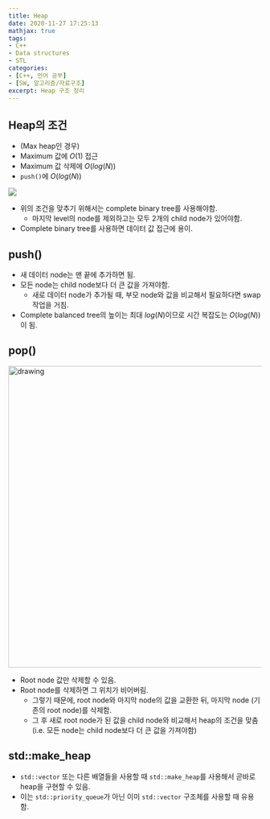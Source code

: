 ```yaml
---
title: Heap
date: 2020-11-27 17:25:13
mathjax: true
tags: 
- C++
- Data structures
- STL
categories: 
- [C++, 언어 공부]
- [SW, 알고리즘/자료구조]
excerpt: Heap 구조 정리
---
```


## Heap의 조건

- (Max heap인 경우)
- Maximum 값에 $O(1)$ 접근
- Maximum 값 삭제에 $O(log(N))$
- `push()`에 $O(log(N))$

![](https://web.cecs.pdx.edu/~sheard/course/Cs163/Graphics/CompleteBinary.jpg)

- 위의 조건을 맞추기 위해서는 complete binary tree를 사용해야함.
  - 마지막 level의 node를 제외하고는 모두 2개의 child node가 있어야함.
- Complete binary tree를 사용하면 데이터 값 접근에 용이.

## push()

- 새 데이터 node는 맨 끝에 추가하면 됨.
- 모든 node는 child node보다 더 큰 값을 가져야함.
  - 새로 데이터 node가 추가될 때, 부모 node와 값을 비교해서 필요하다면 swap 작업을 거침.
- Complete balanced tree의 높이는 최대 $log(N)$이므로 시간 복잡도는 $O(log(N))$이 됨.

## pop()

<img src="https://www.techiedelight.com/wp-content/uploads/2016/11/Pop-min-heap.png" alt="drawing" width="600"/>

- Root node 값만 삭제할 수 있음.
- Root node를 삭제하면 그 위치가 비어버림.
  - 그렇기 때문에, root node와 마지막 node의 값을 교환한 뒤, 마지막 node (기존의 root node)를 삭제함.
  - 그 후 새로 root node가 된 값을 child node와 비교해서 heap의 조건을 맞춤 (i.e. 모든 node는 child node보다 더 큰 값을 가져야함)

## std::make_heap

- `std::vector` 또는 다른 배열들을 사용할 때 `std::make_heap`를 사용해서 곧바로 heap을 구현할 수 있음.
- 이는 `std::priority_queue`가 아닌 이미 `std::vector` 구조체를 사용할 때 유용함.